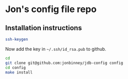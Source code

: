 # Jon's config file repo

## Installation instructions

```bash
ssh-keygen
```

Now add the key in `~/.ssh/id_rsa.pub` to github.

```bash
cd
git clone git@github.com:jonbinney/jdb-config config
cd config
make install
```
